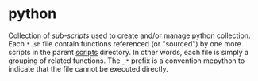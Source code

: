 python
=====

Collection of _sub-scripts_ used to create and/or manage [python](../../../fiddles/python) collection.  
Each `*.sh` file contain functions referenced (or "sourced") by one more scripts in the parent [scripts](../..)
directory.  In other words, each file is simply a grouping of related functions.  The `_*` prefix is
a convention mepython to indicate that the file cannot be executed directly.
